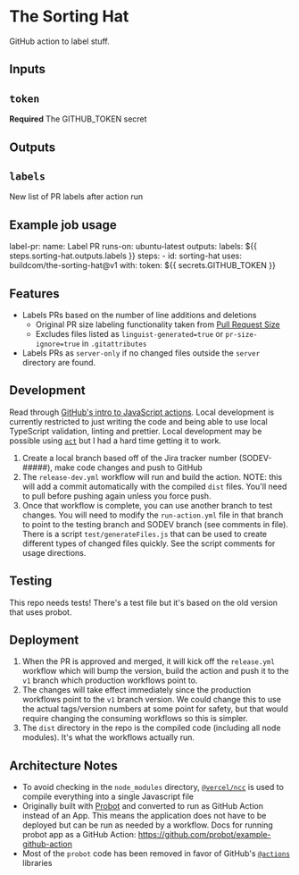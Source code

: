 # The Sorting Hat

GitHub action to label stuff.

## Inputs

## `token`

**Required** The GITHUB_TOKEN secret

## Outputs

## `labels`

New list of PR labels after action run

## Example job usage

label-pr:
	name: Label PR
	runs-on: ubuntu-latest
	outputs:
		labels: ${{ steps.sorting-hat.outputs.labels }}
	steps:
		- id: sorting-hat
			uses: buildcom/the-sorting-hat@v1
			with:
				token: ${{ secrets.GITHUB_TOKEN }}

## Features

-   Labels PRs based on the number of line additions and deletions
    -   Original PR size labeling functionality taken from [Pull Request Size](https://github.com/noqcks/pull-request-size)
    -   Excludes files listed as `linguist-generated=true` or `pr-size-ignore=true` in `.gitattributes`
-   Labels PRs as `server-only` if no changed files outside the `server` directory are found.

## Development

Read through [GitHub's intro to JavaScript actions](https://docs.github.com/en/actions/creating-actions/creating-a-javascript-action).
Local development is currently restricted to just writing the code and being able to use local
TypeScript validation, linting and prettier. Local development may be possible using
[`act`](https://github.com/nektos/act) but I had a hard time getting it to work.

1. Create a local branch based off of the Jira tracker number
(SODEV-#####), make code changes and push to GitHub
1. The `release-dev.yml` workflow will run and build the action. NOTE: this will add a commit
automatically with the compiled `dist` files. You'll need to pull before pushing again unless you
force push.
1. Once that workflow is complete, you can use another branch to test changes. You will need to
modify the `run-action.yml` file in that branch to point to the testing branch and SODEV branch (see
comments in file). There is a script `test/generateFiles.js` that can be used to create different
types of changed files quickly. See the script comments for usage directions.

## Testing

This repo needs tests! There's a test file but it's based on the old version that uses probot.

## Deployment

1. When the PR is approved and merged, it will kick off the `release.yml` workflow which will bump
the version, build the action and push it to the `v1` branch which production workflows point to.
1. The changes will take effect immediately since the production workflows point to the `v1` branch
version. We could change this to use the actual tags/version numbers at some point for safety, but
that would require changing the consuming workflows so this is simpler.
1. The `dist` directory in the repo is the compiled code (including all node modules). It's what the
workflows actually run.

## Architecture Notes

-   To avoid checking in the `node_modules` directory, [`@vercel/ncc`](https://github.com/vercel/ncc) is used to compile everything into a single Javascript file
-   Originally built with [Probot](https://github.com/probot/probot) and converted to run as GitHub
Action instead of an App. This means the application does not have to be deployed but can be run as
needed by a workflow. Docs for running probot app as a GitHub Action: https://github.com/probot/example-github-action
-   Most of the `probot` code has been removed in favor of GitHub's [`@actions`](https://github.com/actions) libraries
